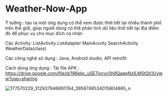 # Weather-Now-App
Ý tưởng : tạo ra một ứng dụng có thể xem được thời tiết tại nhiều thành phố trên thế giới, giúp người dùng có thể phân tích dữ liệu thời tiết tại địa điểm đó để phục vụ cho mục đích cá nhân

Các Activity:
ListActivity
ListAdapter
MainAcivity
SearchActivity
WeatherData(class)

Các công nghệ sử dụng : Java, Android studio, API retrofit

Cách dùng ứng dụng : Tải file APK  : https://drive.google.com/file/d/196ekc_uSE7jxcyc0h9QaepNzILMStQVX/view?usp=sharing

![177570229_312937946891764_3958748534015804865_n](https://user-images.githubusercontent.com/64804929/116458616-0e619d00-a88f-11eb-87a9-f194b4e5b645.jpg)
